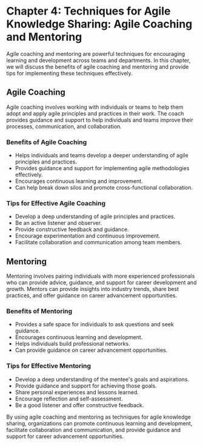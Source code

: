 Chapter 4: Techniques for Agile Knowledge Sharing: Agile Coaching and Mentoring
===============================================================================

Agile coaching and mentoring are powerful techniques for encouraging learning and development across teams and departments. In this chapter, we will discuss the benefits of agile coaching and mentoring and provide tips for implementing these techniques effectively.

Agile Coaching
--------------

Agile coaching involves working with individuals or teams to help them adopt and apply agile principles and practices in their work. The coach provides guidance and support to help individuals and teams improve their processes, communication, and collaboration.

### Benefits of Agile Coaching

* Helps individuals and teams develop a deeper understanding of agile principles and practices.
* Provides guidance and support for implementing agile methodologies effectively.
* Encourages continuous learning and improvement.
* Can help break down silos and promote cross-functional collaboration.

### Tips for Effective Agile Coaching

* Develop a deep understanding of agile principles and practices.
* Be an active listener and observer.
* Provide constructive feedback and guidance.
* Encourage experimentation and continuous improvement.
* Facilitate collaboration and communication among team members.

Mentoring
---------

Mentoring involves pairing individuals with more experienced professionals who can provide advice, guidance, and support for career development and growth. Mentors can provide insights into industry trends, share best practices, and offer guidance on career advancement opportunities.

### Benefits of Mentoring

* Provides a safe space for individuals to ask questions and seek guidance.
* Encourages continuous learning and development.
* Helps individuals build professional networks.
* Can provide guidance on career advancement opportunities.

### Tips for Effective Mentoring

* Develop a deep understanding of the mentee's goals and aspirations.
* Provide guidance and support for achieving those goals.
* Share personal experiences and lessons learned.
* Encourage reflection and self-assessment.
* Be a good listener and offer constructive feedback.

By using agile coaching and mentoring as techniques for agile knowledge sharing, organizations can promote continuous learning and development, facilitate collaboration and communication, and provide guidance and support for career advancement opportunities.
